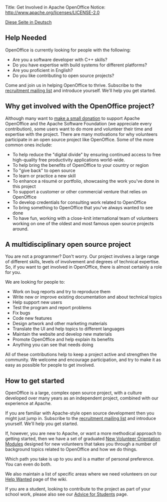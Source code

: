 Title:     Get Involved in Apache OpenOffice
Notice: http://www.apache.org/licenses/LICENSE-2.0

[Diese Seite in Deutsch](/get-involved-de.html)

## Help Needed

OpenOffice is currently looking for people with the following:

- Are you a software developer with C++ skills?
- Do you have expertise with build systems for different platforms?
- Are you proficient in English?
- Do you like contributing to open source projects?

Come and join us in helping OpenOffice to thrive. Subscribe to the
[recruitment mailing list](/mailing-lists.html#recruitment-mailing-list-public)
and introduce yourself. We'll help you get started.


## Why get involved with the OpenOffice project?

Although many want to [make a small donation](http://www.openoffice.org/donations.html)
to support Apache OpenOffice and the Apache Software Foundation (we appreciate every
contribution), some users want to do more and volunteer their time and expertise with
the project. There are many motivations for why volunteers participate in an open source
project like OpenOffice. Some of the more common ones include:

- To help reduce the "digital divide" by ensuring continued access to free
  high-quality free productivity applications world-wide.
- To help bring the benefits of OpenOffice to your country or region
- To "give back" to open source
- To learn or practice a new skill
- To enhance a résumé or portfolio, showcasing the work you've done in this project
- To support a customer or other commercial venture that relies on OpenOffice
- To develop credentials for consulting work related to OpenOffice
- To bring something to OpenOffice that you've always wanted to see done
- To have fun, working with a close-knit international team of volunteers working on
  one of the oldest and most famous open source projects around.


## A multidisciplinary open source project

You are not a programmer? Don't worry. Our project involves a large range of different
skills, levels of involvement and degrees of technical expertise. So, if you want to get
involved in OpenOffice, there is almost certainly a role for you.

We are looking for people to:

- Work on bug reports and try to reproduce them
- Write new or improve existing documentation and about technical topics 
- Help support new users
- Test the program and report problems
- Fix bugs
- Code new features
- Design artwork and other marketing materials
- Translate the UI and help topics to different languages
- Maintain the website and develop new materials
- Promote OpenOffice and help explain its benefits
- Anything you can see that needs doing

All of these contributions help to keep a project active and strengthen the community.
We welcome and encourage participation, and try to make it as easy as possible for
people to get involved.


## How to get started

OpenOffice is a large, complex open source project, with a culture developed over many
years as an independent project, combined with our experience at Apache.

If you are familiar with Apache-style open source development then you might just jump
in. Subscribe to the
[recruitment mailing list](/mailing-lists.html#recruitment-mailing-list-public)
and introduce yourself. We'll help you get started.

If, however, you are new to Apache, or want a more methodical approach to getting started, 
then we have a set of graduated
[New Volunteer Orientation Modules](/orientation/index.html) 
designed for new volunteers that takes you through a number of background topics related 
to OpenOffice and how we do things.

Which path you take is up to you and is a matter of personal preference. You can even do both.

We also maintain a list of specific areas where we need volunteers on our 
[Help Wanted](https://cwiki.apache.org/confluence/display/OOOUSERS/Help+Wanted) 
page of the wiki.

If you are a student, looking to contribute to the project as part of your school work, 
please also see our [Advice for Students](/students.html) 
page.


